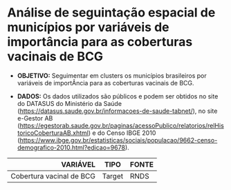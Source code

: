 # Análise de seguintação espacial de municípios por variáveis de importância para as coberturas vacinais de BCG

* **OBJETIVO:** Seguimentar em clusters os municípios brasileiros por variáveis de importÂncia para as coberturas vacinais de BCG.

* **DADOS:** Os dados utilizados são públicos e podem ser obtidos no site do DATASUS do Ministério da Saúde (https://datasus.saude.gov.br/informacoes-de-saude-tabnet/), no site e-Gestor AB (https://egestorab.saude.gov.br/paginas/acessoPublico/relatorios/relHistoricoCoberturaAB.xhtml) e do Censo IBGE 2010 (https://www.ibge.gov.br/estatisticas/sociais/populacao/9662-censo-demografico-2010.html?edicao=9678).

| **VARIÁVEL** | **TIPO** | **FONTE** |
|---:|:---:|:---|
| Cobertura vacinal de BCG | Target | RNDS |

